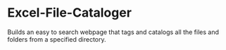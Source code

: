 # Excel-File-Cataloger
Builds an easy to search webpage that tags and catalogs all the files and folders from a specified directory.
